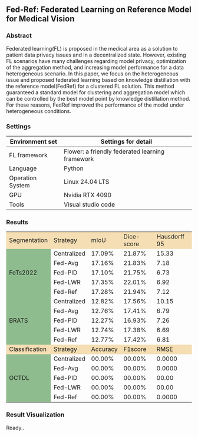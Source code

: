 ﻿## Fed-Ref: Federated Learning on Reference Model for Medical Vision

### Abstract
Federated learning(FL) is proposed in the medical area as a solution to patient data privacy issues and in a decentralized state. However, existing FL scenarios have many challenges regarding model privacy, optimization of the aggregation method, and increasing model performance for a data heterogeneous scenario. In this paper, we focus on the heterogeneous issue and proposed federated learning based on knowledge distillation with the reference model(FedRef) for a clustered FL solution. This method guaranteed a standard model for clustering and aggregation model which can be controlled by the best model point by knowledge distillation method. For these reasons, FedRef improved the performance of the model under heterogeneous conditions.

### Settings
| Environment set  | Settings for detail                             |
|------------------|-------------------------------------------------|
| FL framework     | Flower: a friendly federated learning framework |
| Language         | Python                                          |
| Operation System | Linux 24.04 LTS                                 |
| GPU              | Nvidia RTX 4090                                 |
| Tools            | Visual studio code                              |

### Results
<table>
    <tr style="background-color:wheat;">
        <td>Segmentation</td>
        <td>Strategy</td>
        <td>mIoU</td>
        <td>Dice-score</td>
        <td>Hausdorff 95</td>
    </tr>
    <tr>
        <td rowspan=5 style="background-color:darkseagreen;">FeTs2022</td>
        <td>Centralized</td>
        <td>17.09%</td>
        <td>21.87%</td>
        <td>15.33</td>
    </tr>
    <tr>
        <td>Fed-Avg</td>
        <td>17.16%</td>
        <td>21.83%</td>
        <td>7.18</td>
    </tr>
    <tr>
        <td>Fed-PID</td>
        <td>17.10%</td>
        <td>21.75%</td>
        <td>6.73</td>
    </tr>
    <tr>
        <td>Fed-LWR</td>
        <td>17.35%</td>
        <td>22.01%</td>
        <td>6.92</td>
    </tr>
    <tr>
        <td>Fed-Ref</td>
        <td>17.28%</td>
        <td>21.94%</td>
        <td>7.12</td>
    </tr>
    <tr>
        <td rowspan=5 style="background-color:darkseagreen;">BRATS</td>
        <td>Centralized</td>
        <td>12.82%</td>
        <td>17.56%</td>
        <td>10.15</td>
    </tr>
    <tr>
        <td>Fed-Avg</td>
        <td>12.76%</td>
        <td>17.41%</td>
        <td>6.79</td>
    </tr>
    <tr>
        <td>Fed-PID</td>
        <td>12.27%</td>
        <td>16.93%</td>
        <td>7.26</td>
    </tr>
    <tr>
        <td>Fed-LWR</td>
        <td>12.74%</td>
        <td>17.38%</td>
        <td>6.69</td>
    </tr>
    <tr>
        <td>Fed-Ref</td>
        <td>12.77%</td>
        <td>17.42%</td>
        <td>6.81</td>
    </tr>
    <tr style="background-color:wheat;">
        <td>Classification</td>
        <td>Strategy</td>
        <td>Accuracy</td>
        <td>F1score</td>
        <td>RMSE</td>
    </tr>
    <tr>
        <td rowspan=5 style="background-color:darkseagreen;">OCTDL</td>
        <td>Centralized</td>
        <td>00.00%</td>
        <td>00.00%</td>
        <td>0.0000</td>
    </tr>
    <tr>
        <td>Fed-Avg</td>
        <td>00.00%</td>
        <td>00.00%</td>
        <td>0.0000</td>
    </tr>
    <tr>
        <td>Fed-PID</td>
        <td>00.00%</td>
        <td>00.00%</td>
        <td>00.00</td>
    </tr>
    <tr>
        <td>Fed-LWR</td>
        <td>00.00%</td>
        <td>00.00%</td>
        <td>00.00</td>
    </tr>
    <tr>
        <td>Fed-Ref</td>
        <td>00.00%</td>
        <td>00.00%</td>
        <td>0.0000</td>
    </tr>
    
</table>

### Result Visualization
Ready..